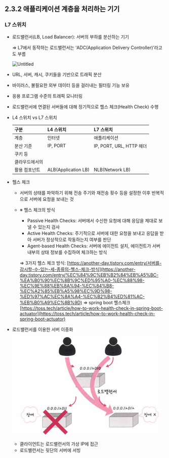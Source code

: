 ## 2.3.2 애플리케이션 계층을 처리하는 기기

### L7 스위치

- 로드밸런서(LB, Load Balancer): 서버의 부하를 분산하는 기기
    
    ⇒ L7에서 동작하는 로드밸런서는 ‘ADC(Application Delivery Controller)’라고도 부름
    
    ![Untitled](2%203%20%E1%84%82%E1%85%A6%E1%84%90%E1%85%B3%E1%84%8B%E1%85%AF%E1%84%8F%E1%85%B3%20%E1%84%80%E1%85%B5%E1%84%80%E1%85%B5%20&%202%204%20IP%20%E1%84%8C%E1%85%AE%E1%84%89%E1%85%A9%20%E1%84%8E%E1%85%A6%E1%84%80%E1%85%A8%20ce1eb5a1c50941efbc2a59782f0ad628/Untitled%201.png)
    
- URL, 서버, 캐시, 쿠키들을 기반으로 트래픽 분산
- 바이러스, 불필요한 외부 데이터 등을 걸러내는 필터링 기능 보유
- 응용 프로그램 수준의 트래픽 모니터링
- 로드밸런서에 연결된 서버들에 대해 정기적으로 헬스 체크(Health Check) 수행

- L4 스위치 vs L7 스위치
    
    
    | 구분 | L4 스위치 | L7 스위치 |
    | --- | --- | --- |
    | 계층 | 인터넷 | 애플리케이션 |
    | 분산 기준 | IP, PORT | IP, PORT, URL, HTTP 헤더
    쿠키 등 |
    | 클라우드에서의
    활용 컴포넌트 | ALB(Application LB) | NLB(Network LB) |
    
- 헬스 체크
    - 서버의 상태를 파악하기 위해 전송 주기와 재전송 횟수 등을 설정한 이후 반복적으로 서버에 요청을 보내는 것
    - ※ 헬스 체크의 방식
        - Passive Health Checks: 서버에서 수신한 요청에 대해 응답을 제대로 보낼 수 있는지 검사
        - Active Health Checks: 주기적으로 서버에 대한 요청을 보내고 응답을 받아 서버가 정상적으로 작동하는지 여부를 판단
        - Agent-based Health Checks: 서버에 에이전트 설치, 에이전트가 서버 내부의 상태 정보를 수집하여 체크하는 방식
        
        ⇒ 3가지 헬스 체크 방식: [https://another-day.tistory.com/entry/서버를-감시할-수-있는-세-종류의-헬스-체크-방식](https://another-day.tistory.com/entry/%EC%84%9C%EB%B2%84%EB%A5%BC-%EA%B0%90%EC%8B%9C%ED%95%A0-%EC%88%98-%EC%9E%88%EB%8A%94-%EC%84%B8-%EC%A2%85%EB%A5%98%EC%9D%98-%ED%97%AC%EC%8A%A4-%EC%B2%B4%ED%81%AC-%EB%B0%A9%EC%8B%9D)
        ⇒ spring boot 헬스체크 [https://toss.tech/article/how-to-work-health-check-in-spring-boot-actuator](https://toss.tech/article/how-to-work-health-check-in-spring-boot-actuator)
        
- 로드밸런서를 이용한 서버 이중화
    
    ![Untitled](./images/LoadBalancer.png)
    
    - 클라이언트는 로드밸런서의 가상 IP에 접근
    - 로드밸런서는 뒷단의 서버에 서빙